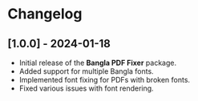 # Changelog

## [1.0.0] - 2024-01-18
- Initial release of the **Bangla PDF Fixer** package.
- Added support for multiple Bangla fonts.
- Implemented font fixing for PDFs with broken fonts.
- Fixed various issues with font rendering.

